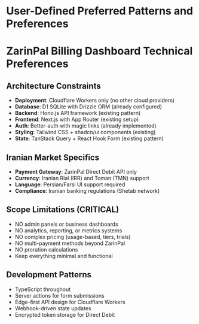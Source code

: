 <!-- Powered by BMAD™ Core -->

# User-Defined Preferred Patterns and Preferences

# ZarinPal Billing Dashboard Technical Preferences

## Architecture Constraints
- **Deployment**: Cloudflare Workers only (no other cloud providers)
- **Database**: D1 SQLite with Drizzle ORM (already configured)
- **Backend**: Hono.js API framework (existing pattern)
- **Frontend**: Next.js with App Router (existing setup)
- **Auth**: Better-auth with magic links (already implemented)
- **Styling**: Tailwind CSS + shadcn/ui components (existing)
- **State**: TanStack Query + React Hook Form (existing pattern)

## Iranian Market Specifics
- **Payment Gateway**: ZarinPal Direct Debit API only
- **Currency**: Iranian Rial (IRR) and Toman (TMN) support
- **Language**: Persian/Farsi UI support required
- **Compliance**: Iranian banking regulations (Shetab network)

## Scope Limitations (CRITICAL)
- NO admin panels or business dashboards
- NO analytics, reporting, or metrics systems
- NO complex pricing (usage-based, tiers, trials)
- NO multi-payment methods beyond ZarinPal
- NO proration calculations
- Keep everything minimal and functional

## Development Patterns
- TypeScript throughout
- Server actions for form submissions
- Edge-first API design for Cloudflare Workers
- Webhook-driven state updates
- Encrypted token storage for Direct Debit